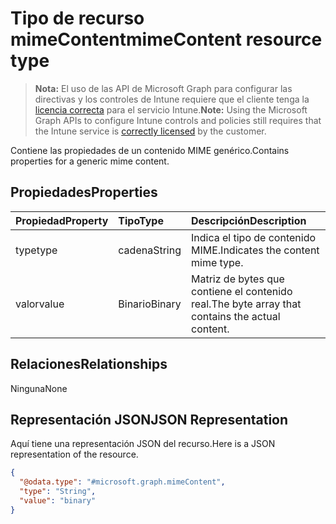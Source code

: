 # <a name="mimecontent-resource-type"></a><span data-ttu-id="2b030-101">Tipo de recurso mimeContent</span><span class="sxs-lookup"><span data-stu-id="2b030-101">mimeContent resource type</span></span>

> <span data-ttu-id="2b030-102">**Nota:** El uso de las API de Microsoft Graph para configurar las directivas y los controles de Intune requiere que el cliente tenga la [licencia correcta](https://go.microsoft.com/fwlink/?linkid=839381) para el servicio Intune.</span><span class="sxs-lookup"><span data-stu-id="2b030-102">**Note:** Using the Microsoft Graph APIs to configure Intune controls and policies still requires that the Intune service is [correctly licensed](https://go.microsoft.com/fwlink/?linkid=839381) by the customer.</span></span>

<span data-ttu-id="2b030-103">Contiene las propiedades de un contenido MIME genérico.</span><span class="sxs-lookup"><span data-stu-id="2b030-103">Contains properties for a generic mime content.</span></span>
## <a name="properties"></a><span data-ttu-id="2b030-104">Propiedades</span><span class="sxs-lookup"><span data-stu-id="2b030-104">Properties</span></span>
|<span data-ttu-id="2b030-105">Propiedad</span><span class="sxs-lookup"><span data-stu-id="2b030-105">Property</span></span>|<span data-ttu-id="2b030-106">Tipo</span><span class="sxs-lookup"><span data-stu-id="2b030-106">Type</span></span>|<span data-ttu-id="2b030-107">Descripción</span><span class="sxs-lookup"><span data-stu-id="2b030-107">Description</span></span>|
|:---|:---|:---|
|<span data-ttu-id="2b030-108">type</span><span class="sxs-lookup"><span data-stu-id="2b030-108">type</span></span>|<span data-ttu-id="2b030-109">cadena</span><span class="sxs-lookup"><span data-stu-id="2b030-109">String</span></span>|<span data-ttu-id="2b030-110">Indica el tipo de contenido MIME.</span><span class="sxs-lookup"><span data-stu-id="2b030-110">Indicates the content mime type.</span></span>|
|<span data-ttu-id="2b030-111">valor</span><span class="sxs-lookup"><span data-stu-id="2b030-111">value</span></span>|<span data-ttu-id="2b030-112">Binario</span><span class="sxs-lookup"><span data-stu-id="2b030-112">Binary</span></span>|<span data-ttu-id="2b030-113">Matriz de bytes que contiene el contenido real.</span><span class="sxs-lookup"><span data-stu-id="2b030-113">The byte array that contains the actual content.</span></span>|

## <a name="relationships"></a><span data-ttu-id="2b030-114">Relaciones</span><span class="sxs-lookup"><span data-stu-id="2b030-114">Relationships</span></span>
<span data-ttu-id="2b030-115">Ninguna</span><span class="sxs-lookup"><span data-stu-id="2b030-115">None</span></span>
## <a name="json-representation"></a><span data-ttu-id="2b030-116">Representación JSON</span><span class="sxs-lookup"><span data-stu-id="2b030-116">JSON Representation</span></span>
<span data-ttu-id="2b030-117">Aquí tiene una representación JSON del recurso.</span><span class="sxs-lookup"><span data-stu-id="2b030-117">Here is a JSON representation of the resource.</span></span>
<!-- {
  "blockType": "resource",
  "keyProperty": "id",
  "@odata.type": "microsoft.graph.mimeContent"
}
-->
``` json
{
  "@odata.type": "#microsoft.graph.mimeContent",
  "type": "String",
  "value": "binary"
}
```



